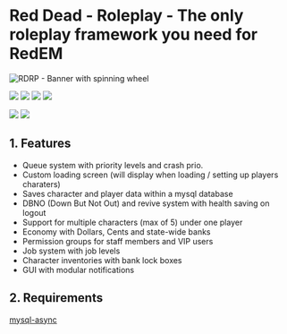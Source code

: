 # Red Dead - Roleplay - The only roleplay framework you need for RedEM

![RDRP - Banner with spinning wheel]()

![](https://img.shields.io/github/languages/code-size/NeonOdyssey/RDRP) ![](https://img.shields.io/github/downloads/NeonOdyssey/RDRP/total) ![](https://img.shields.io/github/v/release/NeonOdyssey/RDRP) ![](https://img.shields.io/github/issues/NeonOdyssey/RDRP)

![](https://img.shields.io/discord/766050580296106045?label=Discord&logo=discord&logoColor=white) ![](https://img.shields.io/github/stars/NeonOdyssey/RDRP)

## 1. Features
- Queue system with priority levels and crash prio.
- Custom loading screen (will display when loading / setting up players charaters)
- Saves character and player data within a mysql database
- DBNO (Down But Not Out) and revive system with health saving on logout
- Support for multiple characters (max of 5) under one player
- Economy with Dollars, Cents and state-wide banks
- Permission groups for staff members and VIP users
- Job system with job levels
- Character inventories with bank lock boxes
- GUI with modular notifications

## 2. Requirements
[mysql-async](https://github.com/amakuu/mysql-async-temporary)
